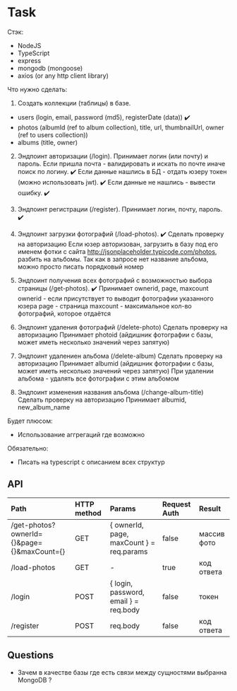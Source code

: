 # Task

Стэк:

- NodeJS
- TypeScript
- express
- mongodb (mongoose)
- axios (or any http client library)

Что нужно сделать:

1. Создать коллекции (таблицы) в базе.

- users (login, email, password (md5), registerDate (data)) ✔️
- photos (albumId (ref to album collection), title, url, thumbnailUrl, owner (ref to users collection))
- albums (title, owner)

2. Эндпоинт авторизации (/login). Принимает логин (или почту) и пароль.
   Если пришла почта - валидировать и искать по почте иначе поиск по логину. ✔️
   Если данные нашлись в БД - отдать юзеру токен (можно использовать jwt). ✔️
   Если данные не нашлись - вывести ошибку. ✔️

3. Эндпоинт регистрации (/register). Принимает логин, почту, пароль. ✔️

4. Эндпоинт загрузки фотографий (/load-photos). ✔️
   Сделать проверку на авторизацию
   Если юзер авторизован, загрузить в базу под его именем фотки с сайта
   http://jsonplaceholder.typicode.com/photos, разбить на альбомы. Так как
   в запросе нет название альбома, можно просто писать порядковый номер

5. Эндпоинт получения всех фотографий с возможностью выбора страницы (/get-photos). ✔️
   Принимает ownerid, page, maxcount
   ownerid - если присутствует то выводит фотографии указанного юзера
   page - страница
   maxcount - максимальное кол-во фотографий, которое отдаётся

6. Эндпоинт удаления фотографий (/delete-photo)
   Сделать проверку на авторизацию
   Принимает photoid (айдишник фотографии с базы, может иметь несколько значений через запятую)

7. Эндпоинт удалениен альбома (/delete-album)
   Сделать проверку на авторизацию
   Принимает albumid (айдишник фотографии с базы, может иметь несколько значений через запятую)
   При удалении альбома - удалять все фотографии с этим альбомом

8. Эндпоинт изменения названия альбома (/change-album-title)
   Сделать проверку на авторизацию
   Принимает albumid, new_album_name

Будет плюсом:

- Использование аггрегаций где возможно

Обязательно:

- Писать на typescript с описанием всех структур

## API

| Path        | HTTP method | Params | Request Auth | Result |
| :---------- | :---------- | :----- | :----------- | :----- |
| /get-photos?ownerId={}&page={}&maxCount={} | GET | { ownerId, page, maxCount } = req.params | false | массив фото |
| /load-photos | GET |  -  | true | код ответа |
| /login | POST |  { login, password, email } = req.body | false | токен |
| /register | POST |  req.body | false | код ответа |


## Questions

- Зачем в качестве базы где есть связи между сущностями выбранна MongoDB ?
